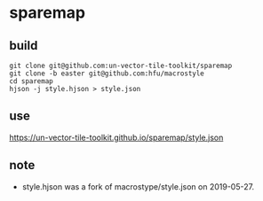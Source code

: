 # sparemap
## build
```console
git clone git@github.com:un-vector-tile-toolkit/sparemap
git clone -b easter git@github.com:hfu/macrostyle
cd sparemap
hjson -j style.hjson > style.json
```

## use
https://un-vector-tile-toolkit.github.io/sparemap/style.json

## note
- style.hjson was a fork of macrostype/style.json on 2019-05-27.

